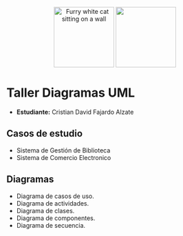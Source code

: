 <p align="center">
<img src="https://cdn-icons-png.flaticon.com/512/5396/5396942.png" alt="Furry white cat sitting on a wall" width="140px">
<img src="https://cdn-icons-png.flaticon.com/512/10401/10401374.png" width="140px">
</p>

# Taller Diagramas UML

 - **Estudiante:** Cristian David Fajardo Alzate

## **Casos de estudio**

 - Sistema de Gestión de Biblioteca
 - Sistema de Comercio Electronico

## Diagramas

 - Diagrama de casos de uso.
 - Diagrama de actividades.
 - Diagrama de clases.
 - Diagrama de componentes.
 - Diagrama de secuencia.
